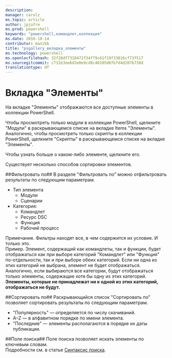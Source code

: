 ```yaml
---
description: 
manager: carolz
ms.topic: article
author: jpjofre
ms.prod: powershell
keywords: "powershell,командлет,коллекция"
ms.date: 2016-10-14
contributor: manikb
title: "psgallery_вкладка_элементы"
ms.technology: powershell
ms.openlocfilehash: 32f28df7318472f34f79c61f19f33016cf73f517
ms.sourcegitcommit: c732e3ee6d2e0e9cd8c40105d6fbfd4d207b730d
translationtype: HT
---
```

<a name="items-tab"></a>Вкладка "Элементы"
==========

На вкладке "Элементы" отображаются все доступные элементы в коллекции PowerShell.

Чтобы просмотреть только модули в коллекции PowerShell, щелкните "Модули" в раскрывающемся списке на вкладке Items "Элементы".  Аналогично, чтобы просмотреть только скрипты в коллекции PowerShell, щелкните "Скрипты" в раскрывающемся списке на вкладке "Элементы".  

Чтобы узнать больше о каком-либо элементе, щелкните его.

Существует несколько способов сортировки элементов.

##<a name="filter-by"></a>Фильтровать по##
В разделе "Фильтровать по" можно отфильтровать результаты по следующим параметрам.
* Тип элемента
    * Модули
    * Сценарии
* Категория:
    * Командлет
    * Ресурс DSC
    * Функция
    * Рабочий процесс

Примечание. Фильтры находят все, в чем содержится их условие. И только это.  
Пример. Элемент, содержащий как командлеты, так и функции, будет отображаться как при выборе категорий "Командлет" или "Функция" по-отдельности, так и при выборе обеих категорий.  Если ни одна из этих категорий не выбрана, элемент не будет отображаться.  
Аналогично, если выбираются все категории, будут отображаться только элементы, содержащие хотя бы одну из этих категорий. **Элементы, которые не принадлежат ни к одной из этих категорий, отображаться не будут.**

##<a name="sort-by"></a>Сортировать по## 
Раскрывающийся список "Сортировать по" позволяет сортировать результаты по следующим параметрам.
* "Популярность" — определяется по числу скачиваний.
* A–Z — в алфавитном порядке по имени элемента.
* "Последние" — элементы располагаются в порядке их даты публикации.


##<a name="search-box"></a>Поле поиска##
Поле поиска позволяет искать элементы по ключевым словам.  
Подробности см. в статье [Синтаксис поиска](./psgallery_search_syntax.md).


